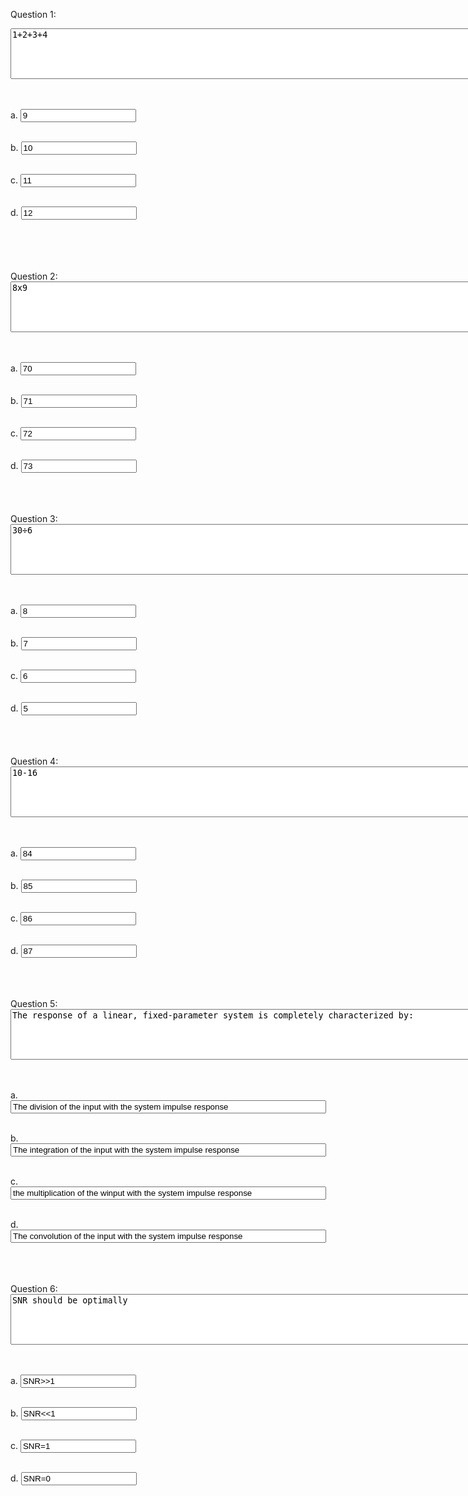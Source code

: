 

Question 1:
<form>
<textarea rows="5" cols="100">1+2+3+4</textarea>
</form>
<br>
<br>
<form>
a.
<input type="text" value="9">
</form> 
<br>
<form>
b.
<input type="text" value="10">
</form> 
<br>
<form>
c.
<input type="text" value="11">
</form> 
<br>
<form>
d.
<input type="text" value="12">
</form>
<br>
<form>
<br>
<br>
<br>
Question 2:
<form>
<textarea rows="5" cols="100">8x9</textarea>
</form>
<br>
<br>
<form>
a.
<input type="text" value="70">
</form> 
<br>
<form>
b.
<input type="text" value="71">
</form> 
<br>
<form>
c.
<input type="text" value="72">
</form> 
<br>
<form>
d.
<input type="text" value="73">
</form>
<br>
<br>
<br>
Question 3:
<form>
<textarea rows="5" cols="100">30÷6</textarea>
</form>
<br>
<br>
<form>
a.
<input type="text" value="8">
</form> 
<br>
<form>
b.
<input type="text" value="7">
</form> 
<br>
<form>
c.
<input type="text" value="6">
</form> 
<br>
<form>
d.
<input type="text" value="5">
</form>
<br>
<br>
<br>
Question 4:
<form>
<textarea rows="5" cols="100">10-16</textarea>
</form>
<br>
<br>
<form>
a.
<input type="text" value="84">
</form> 
<br>
<form>
b.
<input type="text" value="85">
</form> 
<br>
<form>
c.
<input type="text" value="86">
</form> 
<br>
<form>
d.
<input type="text" value="87">
</form>
<br>
<br>
<br>
Question 5:
<form>
<textarea rows="5" cols="100">The response of a linear, fixed-parameter system is completely characterized by:</textarea>
</form>
<br>
<br>
<form>
a.
<input type="text" size="60" value="The division of the input with the system impulse response">
</form> 
<br>
<form>
b.
<input type="text" size="60" value="The integration of the input with the system impulse response">
</form> 
<br>
<form>
c.
<input type="text" size="60" value="the multiplication of the winput with the system impulse response">
</form> 
<br>
<form>
d.
<input type="text" size="60" value="The convolution of the input with the system impulse response">
</form>
<br>
<br>
<br>
Question 6:
<form>
<textarea rows="5" cols="100">SNR should be optimally</textarea>
</form>
<br>
<br>
<form>
a.
<input type="text" value="SNR>>1">
</form> 
<br>
<form>
b.
<input type="text" value="SNR<<1">
</form> 
<br>
<form>
c.
<input type="text" value="SNR=1">
</form> 
<br>
<form>
d.
<input type="text" value="SNR=0">
</form>
<br>
